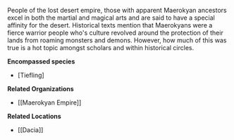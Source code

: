 People of the lost desert empire, those with apparent Maerokyan ancestors excel in both the martial and magical arts and are said to have a special affinity for the desert. Historical texts mention that Maerokyans were a fierce warrior people who's culture revolved around the protection of their lands from roaming monsters and demons. However, how much of this was true is a hot topic amongst scholars and within historical circles.

**Encompassed species**

*   [Tiefling]

**Related Organizations**

*   [[Maerokyan Empire]]

**Related Locations**

*   [[Dacia]]